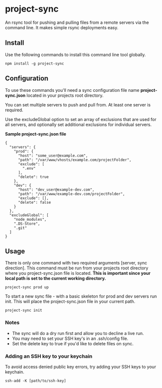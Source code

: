 # project-sync

An rsync tool for pushing and pulling files from a remote servers via the command line.  It makes simple rsync deployments easy.

## Install

Use the following commands to install this command line tool globally.

```
npm install -g project-sync
```

## Configuration

To use these commands you'll need a sync configuration file name **project-sync.json** located in your projects root directory.

You can set multiple servers to push and pull from.  At least one server is required.

Use the excludeGlobal option to set an array of exclusions that are used for all servers, and optionally set additional exclusions for individual servers.

**Sample project-sync.json file**

```
{
  "servers": {
    "prod": {
      "host": "some_user@example.com",
      "path": "/var/www/vhosts/example.com/projectFolder",
      "exclude": [
        ".env"
      ],
      "delete": true
    },
    "dev": {
      "host": "dev_user@example-dev.com",
      "path": "/var/www/example-dev.com/projectFolder",
      "exclude": [],
      "delete": false
    }
  },
  "excludeGlobal": [
    "node_modules",
    ".DS-Store",
    ".git"
  ]
}
```

## Usage

There is only one command with two required arguments [server, sync direction].  This command must be run from your projects root directory where you project-sync.json file is located. **This is important since your local path is set to the current working directory.**

```
project-sync prod up
```

To start a new sync file - with a basic skeleton for prod and dev servers run init.  This will place the project-sync.json file in your current path.

```
project-sync init
```

### Notes

* The sync will do a dry run first and allow you to decline a live run.
* You may need to set your SSH key's in an .ssh/config file.
* Set the delete key to true if you'd like to delete files on sync.

### Adding an SSH key to your keychain

To avoid access denied public key errors, try adding your SSH keys to your keychain.

```
ssh-add -K [path/to/ssh-key]
```
